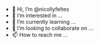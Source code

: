 - 👋 Hi, I’m @nicollyfeltes
- 👀 I’m interested in ...
- 🌱 I’m currently learning ...
- 💞️ I’m looking to collaborate on ...
- 📫 How to reach me ...

<!---
nicollyfeltes/nicollyfeltes is a ✨ special ✨ repository because its `README.md` (this file) appears on your GitHub profile.
You can click the Preview link to take a look at your changes.
--->
